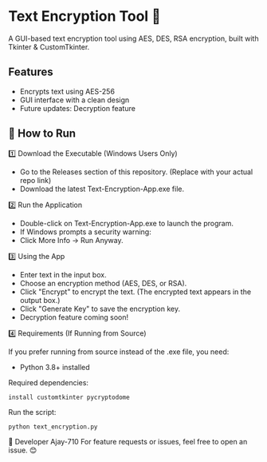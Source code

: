# Text Encryption Tool 🔐

A GUI-based text encryption tool using AES, DES, RSA encryption, built with Tkinter & CustomTkinter.

## Features
- Encrypts text using AES-256
- GUI interface with a clean design
- Future updates: Decryption feature

## 🚀 How to Run
1️⃣ Download the Executable (Windows Users Only)
- Go to the Releases section of this repository. (Replace with your actual repo link)
- Download the latest Text-Encryption-App.exe file.

2️⃣ Run the Application
- Double-click on Text-Encryption-App.exe to launch the program.
- If Windows prompts a security warning:
- Click More Info → Run Anyway.

3️⃣ Using the App
- Enter text in the input box.
- Choose an encryption method (AES, DES, or RSA).
- Click "Encrypt" to encrypt the text.
(The encrypted text appears in the output box.)
- Click "Generate Key" to save the encryption key.
- Decryption feature coming soon!

4️⃣ Requirements (If Running from Source)

If you prefer running from source instead of the .exe file, you need:
- Python 3.8+ installed
  
Required dependencies:

```install customtkinter pycryptodome```

Run the script:

```python text_encryption.py```

🔗 Developer
Ajay-710
For feature requests or issues, feel free to open an issue. 😊


